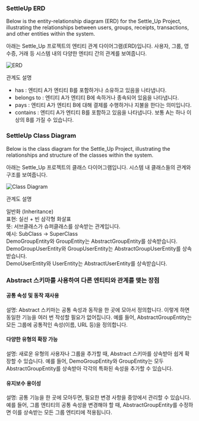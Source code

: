 ### SettleUp ERD


Below is the entity-relationship diagram (ERD) for the Settle_Up Project, illustrating the relationships between users, groups, receipts, transactions, and other entities within the system.

아래는 Settle_Up 프로젝트의 엔티티 관계 다이어그램(ERD)입니다. 사용자, 그룹, 영수증, 거래 등 시스템 내의 다양한 엔티티 간의 관계를 보여줍니다.

![ERD](https://www.planttext.com/api/plantuml/png/x5XBRjim4Dtx54AM1NA1hEB6GU556zUn3q2JRCoMl_9Jm4rwiYvwf5wXGqkoHL6Y11jeNA2x-74-RzxCq7H-__nrQnqopWi-eT8njokc6-iCmkwTKLxVbzZpf2ZUC5BS54mw-FifdAtNynaWtv31MsHgz0CID4NNXaSWDXGvIgOEKCS41H92ryQhdGuX07FUJdvCQcOpAjJbiReyHb47rvQQ7dRClbVIRVbkIRKoRgq9v7gGSBvHYbCamSQ3-xnLKFjpI37OirVcSGaSwhvaQ8GKoRm4C1cN02wsIgRelK0idY9cPnGpWVXSQkyUj6CghIpNmSjZtBSOJBVZU25seukzl49pR9SKKwPT3s5JdYQSAxpx0chCCoB4K6kxV6UWFU1XHm3KQ0VInClXb4DyOHZUsvKb0aoOnSfBDzMQCqgYCzWC3pw8aTGFSQum2k9KMWnVaIE4cpigykBDKmHy4kaOW1yzAaCrUNl9N5hDPmKX5pvu0ycx84YLffDYPYWRf1fKTHMQT78wdAv2ZwQYIjyW7RSoB-HNps1ALWP92ms41lKmTKUBledCtAsMIfBC6BWnpO192ny_4H6j3YLCMHvPqa-Sucet3xuOLjGyxZ-jwZHHogDEOR45-mwQdoNKMRBaIrKbm_sEbJKrIuLvUKkfVAHxh-FjLE5tMug_xDVvU7IcTgSjTfVEC-hWrhN3SfU6YUYg8sOaTx82XzFM--DVduA-Zhp6TEIce5ViSqVXgIzmG-3ik3HU6XpCmXlp_qpybPd8wLrs--Ify5Nexda0KgGhQIiCCEtwvVtoSdsjddj_qjqKLo3eLSurVYIs7HgnXbDjA5VooSBZBXSWIGZlGyWOmx5juo46zXX-YI4cZpwDuzGlffZujltwtYkrCFqMLOZXUoMYaTdlqm8EVPDKKKVUWL7e4NTI5NtqDaNnR-5I2lzf-WC00F__0m00)

관계도 설명
* has : 엔티티 A가 엔티티 B를 포함하거나 소유하고 있음을 나타냅니다.
* belongs to :  엔티티 A가 엔티티 B에 속하거나 종속되어 있음을 나타냅니다.
* pays : 엔티티 A가 엔티티 B에 대해 결제를 수행하거나 지불을 한다는 의미입니다.
* contains : 엔티티 A가 엔티티 B를 포함하고 있음을 나타냅니다. 보통 A는 하나 이상의 B를 가질 수 있습니다.

### SettleUp Class Diagram

Below is the class diagram for the Settle_Up Project, illustrating the relationships and structure of the classes within the system.

아래는 Settle_Up 프로젝트의 클래스 다이어그램입니다. 시스템 내 클래스들의 관계와 구조를 보여줍니다.


![Class Diagram](https://www.planttext.com/api/plantuml/png/r5R1Zfim4BtdApWwX_s37ZORtDHI4h84MgcNbHUih2M34PYgKTilww6Vr5yeE92QiKtJgZrqBsjcdeVttZ1sld_zTjyeMgks48jCqAO9ZeggjWa-BOBkxn3ZjoHAZ_fXdSOntYTw7Rt3u_zGByZ-3Ov9WiEdzHQlucbCFyNuCIKnVehnworU9vDOT4Z8ZhmVa27UHKDwaswxObyM0xdLSwDgcgbDBTiAbughyy1qAyjJm7EzFggQTq-d7fIc9BI2Urem6rcBeL96HKWLItZ1WgnctJ9VgG6lpT7uv5nTYboZxCAhJw3b9VL1yZnec28v6XY2n6OaYI1h5x0dZg0IPyLQ820EmDQZCEGHx2ghfK4Jbfx-f0shlJrwa58mMWQysSbIlOXpp2fPgxJAkxT7fSQCrOn2RRUSvCmlGJEo-jJlzlPgJDxSB-BcYtwX1rJfNuiyybo-8wzSm_oG5TBCiu-AbVdSq7Y-NBkYGT5PrMhrhJx_4oF-hWd_eG6EUjvJidyHF2Jx63mZ-zZXHPPM41UK2p3J8SjuGGKfgrP5bUAoDCUodKoavdJI8tVh4AO3PmGqE63cYJdASi2qCWIbEe1QBOBohKF2DW3DkUDuaNdKZeQ1qPpvA1sTdxlLj1fUmIwsHN4UcsHkFvdNnn_UA-FjrBbLMOslq9NJa7gUie8xBa40Mi99D8RmQkJlcEWjvHhALv_lxk2Px0TwGGQ9QSMVYVaDFh2hy0qm0tBVkTN_SFm1003__mC0)

관계도 설명

일반화 (Inheritance)</br>
표현: 실선 + 빈 삼각형 화살표 </br>
뜻: 서브클래스가 슈퍼클래스를 상속받는 관계입니다. </br>
예시: SubClass → SuperClass
</br>
DemoGroupEntity와 GroupEntity는 AbstractGroupEntity를 상속받습니다. </br>
DemoGroupUserEntity와 GroupUserEntity는 AbstractGroupUserEntity를 상속받습니다. </br>
DemoUserEntity와 UserEntity는 AbstractUserEntity를 상속받습니다.


### Abstract 스키마를 사용하여 다른 엔티티와 관계를 맺는 장점
#### 공통 속성 및 동작 재사용
설명: Abstract 스키마는 공통 속성과 동작을 한 곳에 모아서 정의합니다. 이렇게 하면 동일한 기능을 여러 번 작성할 필요가 없어집니다. 예를 들어, AbstractGroupEntity는 모든 그룹에 공통적인 속성(이름, URL 등)을 정의합니다.
#### 다양한 유형의 확장 가능
설명: 새로운 유형의 사용자나 그룹을 추가할 때, Abstract 스키마를 상속받아 쉽게 확장할 수 있습니다. 예를 들어, DemoGroupEntity와 GroupEntity는 모두 AbstractGroupEntity를 상속받아 각각의 특화된 속성을 추가할 수 있습니다.
#### 유지보수 용이성
설명: 공통 기능을 한 곳에 모아두면, 필요한 변경 사항을 중앙에서 관리할 수 있습니다. 예를 들어, 그룹 엔티티의 공통 속성을 변경해야 할 때, AbstractGroupEntity를 수정하면 이를 상속받는 모든 그룹 엔티티에 적용됩니다.


